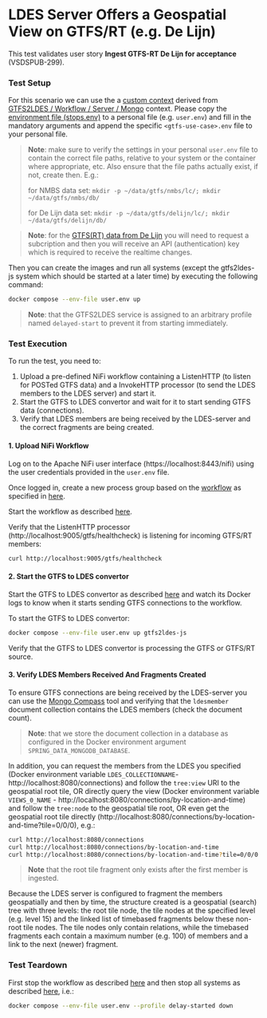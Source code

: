 # LDES Server Offers a Geospatial View on GTFS/RT (e.g. De Lijn)
This test validates user story **Ingest GTFS-RT De Lijn for acceptance** (VSDSPUB-299).

### Test Setup
For this scenario we can use the a [custom context](./docker-compose.yml) derived from [GTFS2LDES / Workflow / Server / Mongo](../../../support/context/gtfs2ldes-workflow-server-mongo/README.md) context. Please copy the [environment file (stops.env)](./stops.env) to a personal file (e.g. `user.env`) and fill in the mandatory arguments and append the specific `<gtfs-use-case>.env` file to your personal file.

> **Note**: make sure to verify the settings in your personal `user.env` file to contain the correct file paths, relative to your system or the container where appropriate, etc. Also ensure that the file paths actually exist, if not, create then. E.g.:
>
> for NMBS data set: `mkdir -p ~/data/gtfs/nmbs/lc/; mkdir ~/data/gtfs/nmbs/db/`
>
> for De Lijn data set: `mkdir -p ~/data/gtfs/delijn/lc/; mkdir ~/data/gtfs/delijn/db/`

> **Note**: for the [GTFS(RT) data from De Lijn](https://data.delijn.be/) you will need to request a subcription and then you will receive an API (authentication) key which is required to receive the realtime changes.

Then you can create the images and run all systems (except the gtfs2ldes-js system which should be started at a later time) by executing the following command:
```bash
docker compose --env-file user.env up
```
> **Note**: that the GTFS2LDES service is assigned to an arbitrary profile named `delayed-start` to prevent it from starting immediately.

### Test Execution
To run the test, you need to:
1. Upload a pre-defined NiFi workflow containing a ListenHTTP (to listen for POSTed GTFS data) and a InvokeHTTP processor (to send the LDES members to the LDES server) and start it.
2. Start the GTFS to LDES convertor and wait for it to start sending GTFS data (connections).
3. Verify that LDES members are being received by the LDES-server and the correct fragments are being created.

#### 1. Upload NiFi Workflow
Log on to the Apache NiFi user interface (https://localhost:8443/nifi) using the user credentials provided in the `user.env` file.

Once logged in, create a new process group based on the [workflow](./nifi-workflow.json) as specified in [here](../../../support/context/workflow/README.md#creating-a-workflow).

Start the workflow as described [here](../../../support/context/workflow/README.md#starting-a-workflow).

Verify that the ListenHTTP processor (http://localhost:9005/gtfs/healthcheck) is listening for incoming GTFS/RT members:
```bash
curl http://localhost:9005/gtfs/healthcheck
```

#### 2. Start the GTFS to LDES convertor
Start the GTFS to LDES convertor as described [here](../../../support/context/gtfs2ldes-workflow-server-mongo/README.md#start-the-gtfs-to-ldes-convertor) and watch its Docker logs to know when it starts sending GTFS connections to the workflow.

To start the GTFS to LDES convertor:
```bash
docker compose --env-file user.env up gtfs2ldes-js
```
Verify that the GTFS to LDES convertor is processing the GTFS or GTFS/RT source.

#### 3. Verify LDES Members Received And Fragments Created
To ensure GTFS connections are being received by the LDES-server you can use the [Mongo Compass](https://www.mongodb.com/products/compass) tool and verifying that the `ldesmember` document collection contains the LDES members (check the document count).
> **Note**: that we store the document collection in a database as configured in the Docker environment argument `SPRING_DATA_MONGODB_DATABASE`.

In addition, you can request the members from the LDES you specified (Docker environment variable `LDES_COLLECTIONNAME`- http://localhost:8080/connections) and follow the `tree:view` URI to the geospatial root tile, OR directly query the view (Docker environment variable `VIEWS_0_NAME` - http://localhost:8080/connections/by-location-and-time) and follow the `tree:node` to the geospatial tile root, OR even get the geospatial root tile directly (http://localhost:8080/connections/by-location-and-time?tile=0/0/0), e.g.:
```bash
curl http://localhost:8080/connections
curl http://localhost:8080/connections/by-location-and-time
curl http://localhost:8080/connections/by-location-and-time?tile=0/0/0
```

> **Note** that the root tile fragment only exists after the first member is ingested.

Because the LDES server is configured to fragment the members geospatially and then by time, the structure created is a geospatial (search) tree with three levels: the root tile node, the tile nodes at the specified level (e.g. level 15) and the linked list of timebased fragments below these non-root tile nodes. The tile nodes only contain relations, while the timebased fragments each contain a maximum number (e.g. 100) of members and a link to the next (newer) fragment.

### Test Teardown
First stop the workflow as described [here](../../../support/context/workflow/README.md#stopping-a-workflow) and then stop all systems as described [here](../../../support/context/gtfs2ldes-workflow-server-mongo/README.md#stop-the-systems), i.e.:
```bash
docker compose --env-file user.env --profile delay-started down
```
